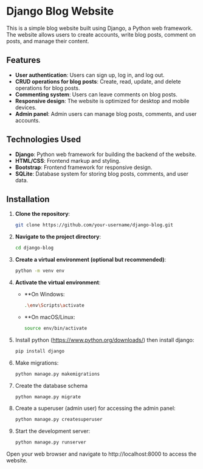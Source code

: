 # Django Blog Website

This is a simple blog website built using Django, a Python web framework. The website allows users to create accounts, write blog posts, comment on posts, and manage their content.

## Features

- **User authentication**: Users can sign up, log in, and log out.
- **CRUD operations for blog posts**: Create, read, update, and delete operations for blog posts.
- **Commenting system**: Users can leave comments on blog posts.
- **Responsive design**: The website is optimized for desktop and mobile devices.
- **Admin panel**: Admin users can manage blog posts, comments, and user accounts.

## Technologies Used

- **Django**: Python web framework for building the backend of the website.
- **HTML/CSS**: Frontend markup and styling.
- **Bootstrap**: Frontend framework for responsive design.
- **SQLite**: Database system for storing blog posts, comments, and user data.

## Installation

1. **Clone the repository**:
   ```bash
   git clone https://github.com/your-username/django-blog.git

2. **Navigate to the project directory**:
   ```bash
   cd django-blog

3. **Create a virtual environment (optional but recommended)**:
   ```bash
   python -m venv env

4. **Activate the virtual environment**:

   - **On Windows:
     ```bash
     .\env\Scripts\activate
   - **On macOS/Linux:
     ```bash
     source env/bin/activate

5. Install python (https://www.python.org/downloads/) then install django:
   ```bash
   pip install django

6. Make migrations:
   ```bash
   python manage.py makemigrations

7. Create the database schema
   ```bash
   python manage.py migrate

8. Create a superuser (admin user) for accessing the admin panel:
   ```bash
   python manage.py createsuperuser

9. Start the development server:
   ```bash
   python manage.py runserver

Open your web browser and navigate to http://localhost:8000 to access the website.


